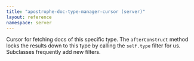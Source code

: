 ```yaml
---
title: "apostrophe-doc-type-manager-cursor (server)"
layout: reference
namespace: server
---
```

Cursor for fetching docs of this specific type. The `afterConstruct`
method locks the results down to this type by calling the
`self.type` filter for us. Subclasses frequently add new filters.


